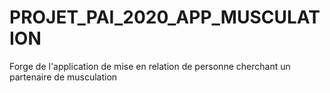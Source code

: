 # PROJET_PAI_2020_APP_MUSCULATION
Forge de l'application de mise en relation de personne cherchant un partenaire de musculation
